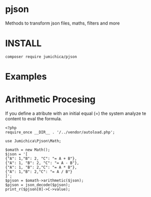# pjson
Methods to transform json files, maths, filters and more

# INSTALL 
    composer require jumichica/pjson

# Examples
# Arithmetic Procesing
If you define a atribute with an initial equal (=) the system analyze te content to eval the formula.

    <?php
    require_once __DIR__ . '/../vendor/autoload.php';
    
    use Jumichica\Pjson\Math;
    
    $omath = new Math();
    $json = '[
    {"A": 1,"B": 2, "C": "= A + B"},
    {"A": 1, "B": 2, "C": "= A - B"},
    {"A": 1, "B": 2,"C": "= A * B"},
    {"A": 1,"B": 2,"C": "= A / B"}
    ]';
    $pjson = $omath->arithmetic($json);
    $pjson = json_decode($pjson);
    print_r($pjson[0]->C->value);
